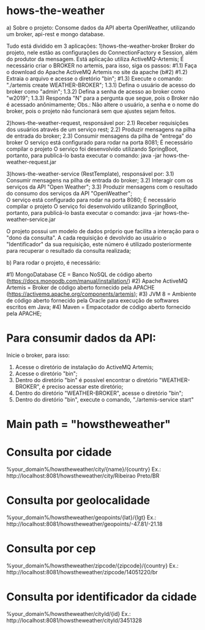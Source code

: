 # hows-the-weather

a) Sobre o projeto:
 Consome dados da API aberta OpenWeather, utilizando um broker, api-rest e mongo database. 

 Tudo está dividido em 3 aplicações:
  1)hows-the-weather-broker
  Broker do projeto, nele estão as configurações do ConnectionFactory e Session, além do produtor da mensagem. Está aplicação utiliza ActiveMQ-Artemis;
  É necessário criar o BROKER no artemis, para isso, siga os passos:
    #1.1) Faça o download do Apache ActiveMQ Artemis no site da apache (b#2) 
    #1.2) Extraia o arquivo e acesse o diretório "bin";
    #1.3) Execute o comando: "./artemis create WEATHER-BROKER";
      1.3.1) Defina o usuário de acesso do broker como "admin";
      1.3.2) Defina a senha de acesso ao broker como "w2019";
      1.3.3) Responda "N" para a pergunta que segue, pois o Broker não é acessado anônimamente;
  Obs.: Não altere o usuário, a senha e o nome do broker, pois o projeto não funcionará sem que ajustes sejam feitos.

  2)hows-the-weather-request, responsável por:
     2.1) Receber requisições dos usuários através de um serviço rest;
      2.2) Produzir mensagens na pilha de entrada do broker;
      2.3) Consumir mensagens da pilha de "entrega" do broker
  O serviço está configurado para rodar na porta 8081;
  É necessário compilar o projeto
  O serviço foi desenvolvido utilizando SpringBoot, portanto, para publicá-lo basta executar o comando: java -jar hows-the-weather-request.jar

  3)hows-the-weather-service (RestTemplate), responsável por:
    3.1) Consumir mensagens na pilha de entrada do broker;
    3.2) Interagir com os serviços da API "Open Weather";
    3.3) Produzir mensagens com o resultado do consumo dos serviços da API "OpenWeather";  
  O serviço está configurado para rodar na porta 8080;
  É necessário compilar o projeto
  O serviço foi desenvolvido utilizando SpringBoot, portanto, para publicá-lo basta executar o comando: java -jar hows-the-weather-service.jar

  O projeto possui um modelo de dados próprio que facilita a interação para o "dono da consulta". A cada requisição é devolvido ao usuário o "Identificador" da sua requisição, este número é utilizado posteriormente para recuperar o resultado da consulta realizada;

b) Para rodar o projeto, é necessário:

#1) MongoDatabase CE        = Banco NoSQL de código aberto (https://docs.mongodb.com/manual/installation/)
#2) Apache ActiveMQ Artemis = Broker de código aberto fornecido pela APACHE (https://activemq.apache.org/components/artemis);
#3) JVM 8                   = Ambiente de código aberto fornecido pela Oracle para 
execução de softwares escritos em Java;
#4) Maven                   = Empacotador de código aberto fornecido pela APACHE;

# Para consumir dados da API:
Inicie o broker, para isso:
  1) Acesse o diretório de instalação do ActiveMQ Artemis;
  2) Acesse o diretório "bin";
  3) Dentro do diretório "bin" é possível encontrar o diretório "WEATHER-BROKER", é preciso acessar este diretório;
  4) Dentro do diretório "WEATHER-BROKER", acesse o diretório "bin";
  5) Dentro do diretório "bin", execute o comando, "./artemis-service start"

# Main path = "howstheweather"
# Consulta por cidade
%your_domain%/howstheweather/city/{name}/{country}
Ex.: http://localhost:8081/howstheweather/city/Ribeirao Preto/BR

# Consulta por geolocalidade
%your_domain%/howstheweather/geopoints/{lat}/{lgt}
Ex.: http://localhost:8081/howstheweather/geopoints/-47.81/-21.18

# Consulta por cep
%your_domain%/howstheweather/zipcode/{zipcode}/{country}
Ex.: http://localhost:8081/howstheweather/zipcode/14051220/br

# Consulta por identificador da cidade
%your_domain%/howstheweather/cityId/{id}
Ex.: http://localhost:8081/howstheweather/cityId/3451328

